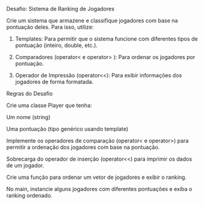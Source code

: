 Desafio: Sistema de Ranking de Jogadores

Crie um sistema que armazene e classifique jogadores com base na pontuação deles. Para isso, utilize:

1. Templates: Para permitir que o sistema funcione com diferentes tipos de pontuação (inteiro, double, etc.).


2. Comparadores (operator< e operator> ): Para ordenar os jogadores por pontuação.


3. Operador de Impressão (operator<<): Para exibir informações dos jogadores de forma formatada.



Regras do Desafio

Crie uma classe Player que tenha:

Um nome (string)

Uma pontuação (tipo genérico usando template)


Implemente os operadores de comparação (operator< e operator>) para permitir a ordenação dos jogadores com base na pontuação.

Sobrecarga do operador de inserção (operator<<) para imprimir os dados de um jogador.

Crie uma função para ordenar um vetor de jogadores e exibir o ranking.

No main, instancie alguns jogadores com diferentes pontuações e exiba o ranking ordenado.
